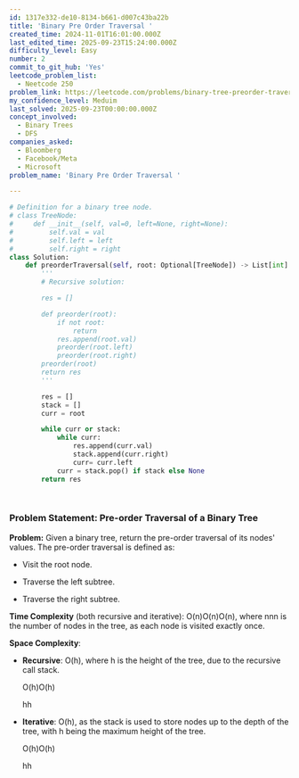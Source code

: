 ```yaml
---
id: 1317e332-de10-8134-b661-d007c43ba22b
title: 'Binary Pre Order Traversal '
created_time: 2024-11-01T16:01:00.000Z
last_edited_time: 2025-09-23T15:24:00.000Z
difficulty_level: Easy
number: 2
commit_to_git_hub: 'Yes'
leetcode_problem_list:
  - Neetcode 250
problem_link: https://leetcode.com/problems/binary-tree-preorder-traversal/
my_confidence_level: Meduim
last_solved: 2025-09-23T00:00:00.000Z
concept_involved:
  - Binary Trees
  - DFS
companies_asked:
  - Bloomberg
  - Facebook/Meta
  - Microsoft
problem_name: 'Binary Pre Order Traversal '

---
```


```python
# Definition for a binary tree node.
# class TreeNode:
#     def __init__(self, val=0, left=None, right=None):
#         self.val = val
#         self.left = left
#         self.right = right
class Solution:
    def preorderTraversal(self, root: Optional[TreeNode]) -> List[int]:
        '''
        # Recursive solution: 

        res = []

        def preorder(root): 
            if not root: 
                return
            res.append(root.val)
            preorder(root.left)
            preorder(root.right)
        preorder(root)
        return res
        '''

        res = []
        stack = []
        curr = root

        while curr or stack: 
            while curr: 
                res.append(curr.val)
                stack.append(curr.right)
                curr= curr.left
            curr = stack.pop() if stack else None
        return res 

        
```

### **Problem Statement: Pre-order Traversal of a Binary Tree**

**Problem:**
Given a binary tree, return the pre-order traversal of its nodes' values. The pre-order traversal is defined as:

*   Visit the root node.

*   Traverse the left subtree.

*   Traverse the right subtree.

**Time Complexity** (both recursive and iterative): O(n)O(n)O(n), where nnn is the number of nodes in the tree, as each node is visited exactly once.

**Space Complexity**:

*   **Recursive**: O(h), where h is the height of the tree, due to the recursive call stack.

    O(h)O(h)

    hh

*   **Iterative**: O(h), as the stack is used to store nodes up to the depth of the tree, with h being the maximum height of the tree.

    O(h)O(h)

    hh

